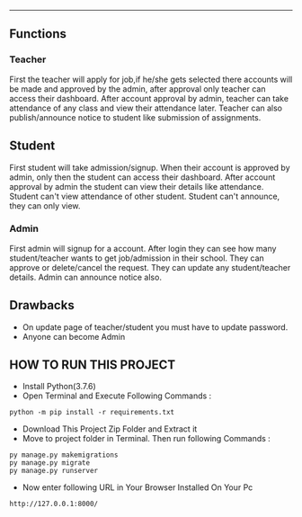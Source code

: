 
---

## Functions
### Teacher
First the teacher will apply for job,if he/she gets selected there accounts will be made and approved by the admin, after approval only teacher can access their dashboard.
After account approval by admin, teacher can take attendance of any class and view their attendance later.
Teacher can also publish/announce notice to student like submission of assignments.

## Student
First student will take admission/signup.
When their account is approved by admin, only then the student can access their dashboard.
After account approval by admin the student can view their details like attendance.
Student can't view attendance of other student.
Student can't announce, they can only view.

### Admin
First admin will signup for a account.
After login they can see how many student/teacher wants to get job/admission in their school.
They can approve or delete/cancel the request.
They can update any student/teacher details.
Admin can announce notice also.


## Drawbacks
- On update page of teacher/student you must have to update password.
- Anyone can become Admin

## HOW TO RUN THIS PROJECT
- Install Python(3.7.6) 
- Open Terminal and Execute Following Commands :

``` python -m pip install -r requirements.txt ```


- Download This Project Zip Folder and Extract it
- Move to project folder in Terminal. Then run following Commands :
```
py manage.py makemigrations
py manage.py migrate
py manage.py runserver
```
- Now enter following URL in Your Browser Installed On Your Pc
```
http://127.0.0.1:8000/
```



